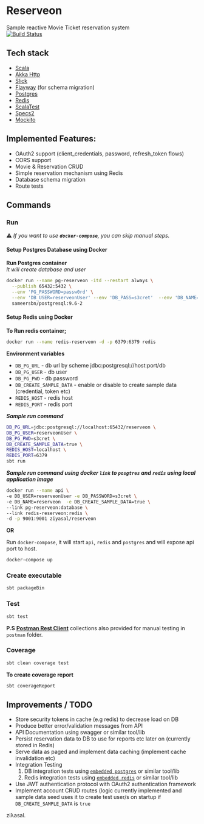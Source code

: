 Reserveon
=========

Sample reactive Movie Ticket reservation system  
[![Build Status](https://travis-ci.org/ziyasal/Reserveon.svg?branch=master)](https://travis-ci.org/ziyasal/Reserveon)

## Tech stack
 - [Scala](https://www.scala-lang.org/)
 - [Akka Http](https://github.com/akka/akka-http)
 - [Slick](https://github.com/slick/slick)
 - [Flayway](https://github.com/flyway/flyway) (for schema migration)
 - [Postgres](https://github.com/postgres/postgres)
 - [Redis](https://github.com/antirez/redis)
 - [ScalaTest](http://www.scalatest.org/)
 - [Specs2](https://github.com/etorreborre/specs2)
 - [Mockito](https://github.com/mockito/mockito)

## Implemented Features:
- OAuth2 support (client_credentials, password, refresh_token flows)
- CORS support
- Movie & Reservation CRUD
- Simple reservation mechanism using Redis
- Database schema migration
- Route tests

## Commands
### Run
:warning: _If you want to use **`docker-compose`**, you can skip manual steps._

#### Setup Postgres Database using Docker
**Run Postgres container**  
_It will create database and user_
```sh
docker run --name pg-reserveon -itd --restart always \
  --publish 65432:5432 \
  --env 'PG_PASSWORD=passw0rd' \
  --env 'DB_USER=reserveonUser' --env 'DB_PASS=s3cret'  --env 'DB_NAME=reserveon' \
  sameersbn/postgresql:9.6-2
```

#### Setup Redis using Docker
**To Run redis container;**  
```sh
docker run --name redis-reserveon -d -p 6379:6379 redis
```

**Environment variables**  
- `DB_PG_URL`  - db url by scheme jdbc:postgresql://host:port/db  
- `DB_PG_USER` - db user  
- `DB_PG_PWD`  - db password  
- `DB_CREATE_SAMPLE_DATA`  - enable or disable to create sample data (credential, token etc)  
- `REDIS_HOST`  - redis host  
- `REDIS_PORT`  - redis port  

**_Sample run command_**
```sh
DB_PG_URL=jdbc:postgresql://localhost:65432/reserveon \
DB_PG_USER=reserveonUser \
DB_PG_PWD=s3cret \
DB_CREATE_SAMPLE_DATA=true \
REDIS_HOST=localhost \
REDIS_PORT=6379
sbt run
```

**_Sample run command using docker `link` to `posgtres` and `redis` using local application image_**
```sh
docker run --name api \
-e DB_USER=reserveonUser -e DB_PASSWORD=s3cret \
-e DB_NAME=reserveon  -e DB_CREATE_SAMPLE_DATA=true \
--link pg-reserveon:database \
--link redis-reserveon:redis \
-d -p 9001:9001 ziyasal/reserveon
```

**OR**

Run `docker-compose`, it will start `api`, `redis` and `postgres` and will expose api port to host.  
```sh
docker-compose up
```

### Create executable
```sh
sbt packageBin
```

### Test
```sh
sbt test
```

**P.S** [**Postman Rest Client**](https://www.getpostman.com/) collections also provided for manual testing in `postman` folder.

### Coverage
```sh
sbt clean coverage test
```

**To create coverage report**
```sh
sbt coverageReport
```

## Improvements / TODO
 - Store security tokens in cache (e.g redis) to decrease load on DB
 - Produce better error/validation messages from API
 - API Documentation using swagger or similar tool/lib
 - Persist reservation data to DB to use for reports etc later on (currently stored in Redis)
 - Serve data as paged and implement data caching (implement cache invalidation etc)
 - Integration Testing
   1. DB integration tests using [`embedded postgres`](https://github.com/yandex-qatools/postgresql-embedded) or similar tool/lib
   2. Redis integration tests using [`embedded redis`](https://github.com/kstyrc/embedded-redis) or similar tool/lib
 - Use JWT authentication protocol with OAuth2 authentication framework
 - Implement account CRUD routes (logic currently implemented and 
    sample data seed uses it to create test user/s on startup if `DB_CREATE_SAMPLE_DATA` is `true`

ziλasal.
